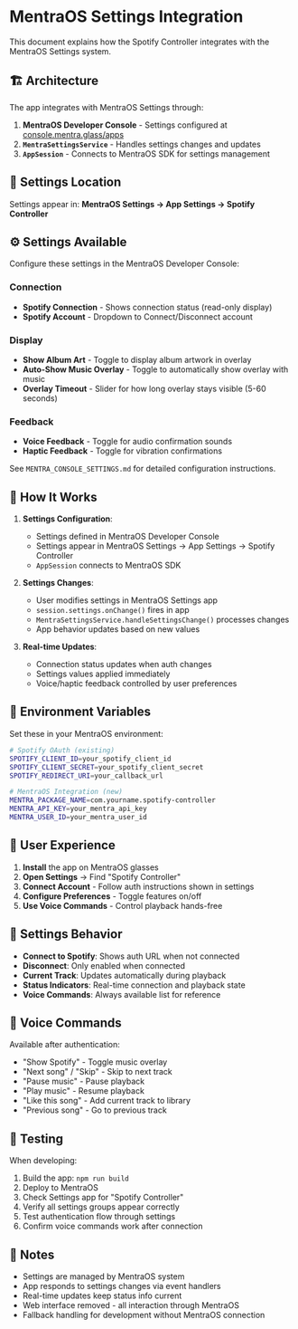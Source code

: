 # MentraOS Settings Integration

This document explains how the Spotify Controller integrates with the MentraOS Settings system.

## 🏗️ Architecture

The app integrates with MentraOS Settings through:

1. **MentraOS Developer Console** - Settings configured at [console.mentra.glass/apps](https://console.mentra.glass/apps)
2. **`MentraSettingsService`** - Handles settings changes and updates  
3. **`AppSession`** - Connects to MentraOS SDK for settings management

## 📱 Settings Location

Settings appear in: **MentraOS Settings → App Settings → Spotify Controller**

## ⚙️ Settings Available

Configure these settings in the MentraOS Developer Console:

### Connection
- **Spotify Connection** - Shows connection status (read-only display)
- **Spotify Account** - Dropdown to Connect/Disconnect account

### Display  
- **Show Album Art** - Toggle to display album artwork in overlay
- **Auto-Show Music Overlay** - Toggle to automatically show overlay with music
- **Overlay Timeout** - Slider for how long overlay stays visible (5-60 seconds)

### Feedback
- **Voice Feedback** - Toggle for audio confirmation sounds
- **Haptic Feedback** - Toggle for vibration confirmations

See `MENTRA_CONSOLE_SETTINGS.md` for detailed configuration instructions.

## 🚀 How It Works

1. **Settings Configuration**: 
   - Settings defined in MentraOS Developer Console
   - Settings appear in MentraOS Settings → App Settings → Spotify Controller
   - `AppSession` connects to MentraOS SDK

2. **Settings Changes**:
   - User modifies settings in MentraOS Settings app
   - `session.settings.onChange()` fires in app
   - `MentraSettingsService.handleSettingsChange()` processes changes
   - App behavior updates based on new values

3. **Real-time Updates**:
   - Connection status updates when auth changes
   - Settings values applied immediately  
   - Voice/haptic feedback controlled by user preferences

## 🔧 Environment Variables

Set these in your MentraOS environment:

```bash
# Spotify OAuth (existing)
SPOTIFY_CLIENT_ID=your_spotify_client_id
SPOTIFY_CLIENT_SECRET=your_spotify_client_secret
SPOTIFY_REDIRECT_URI=your_callback_url

# MentraOS Integration (new)
MENTRA_PACKAGE_NAME=com.yourname.spotify-controller
MENTRA_API_KEY=your_mentra_api_key
MENTRA_USER_ID=your_mentra_user_id
```

## 🎯 User Experience

1. **Install** the app on MentraOS glasses
2. **Open Settings** → Find "Spotify Controller" 
3. **Connect Account** - Follow auth instructions shown in settings
4. **Configure Preferences** - Toggle features on/off
5. **Use Voice Commands** - Control playback hands-free

## 🔄 Settings Behavior

- **Connect to Spotify**: Shows auth URL when not connected
- **Disconnect**: Only enabled when connected
- **Current Track**: Updates automatically during playback  
- **Status Indicators**: Real-time connection and playback state
- **Voice Commands**: Always available list for reference

## 🎤 Voice Commands

Available after authentication:
- "Show Spotify" - Toggle music overlay
- "Next song" / "Skip" - Skip to next track  
- "Pause music" - Pause playback
- "Play music" - Resume playback
- "Like this song" - Add current track to library
- "Previous song" - Go to previous track

## 🧪 Testing

When developing:
1. Build the app: `npm run build`
2. Deploy to MentraOS 
3. Check Settings app for "Spotify Controller"
4. Verify all settings groups appear correctly
5. Test authentication flow through settings
6. Confirm voice commands work after connection

## 📝 Notes

- Settings are managed by MentraOS system
- App responds to settings changes via event handlers  
- Real-time updates keep status info current
- Web interface removed - all interaction through MentraOS
- Fallback handling for development without MentraOS connection